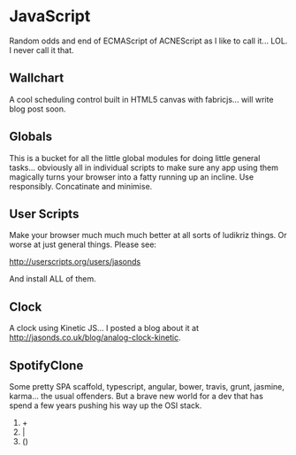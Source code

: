 JavaScript
==========

Random odds and end of ECMAScript of ACNEScript as I like to call it... LOL. I never call it that.

Wallchart
-------------

A cool scheduling control built in HTML5 canvas with fabricjs... will write blog post soon.


Globals
-------------

This is a bucket for all the little global modules for doing little general tasks... obviously all in individual scripts to make sure any app using them magically turns your browser into a fatty running up an incline. Use responsibly. Concatinate and minimise.


User Scripts
----------------

Make your browser much much much better at all sorts of ludikriz things. Or worse at just general things. Please see:

http://userscripts.org/users/jasonds

And install ALL of them.


Clock
----------------

A clock using Kinetic JS... I posted a blog about it at http://jasonds.co.uk/blog/analog-clock-kinetic.


SpotifyClone
----------------

Some pretty SPA scaffold, typescript, angular, bower, travis, grunt, jasmine, karma... the usual offenders. But a brave new world for a dev that has spend a few years pushing his way up the OSI stack.




1. \+
2. \|
3. \()
